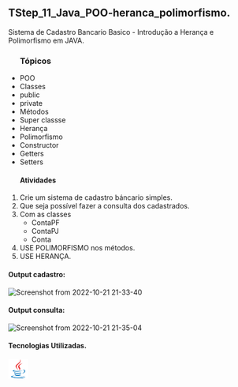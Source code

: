 <h2>TStep_11_Java_POO-heranca_polimorfismo.</h2>

<p>Sistema de Cadastro  Bancario Basico - Introdução a Herança e Polimorfismo em JAVA.</p>

<ul><h3>Tópicos</h3>
<li>POO</li>
<li>Classes</li>
<li>public</li>
<li>private</li>
<li>Métodos</li>
<li>Super classse</li>
<li>Herança</li>
<li>Polimorfismo</li>
<li>Constructor</li>
<li>Getters</li>
<li>Setters</li>
</ul>

<ol><h4>Atividades</h4>
<li>Crie um sistema de cadastro báncario simples.</li>
<li>Que seja possível fazer a consulta dos cadastrados.</li>
<li>Com as classes
  <ul>
   <li> ContaPF</li>
  <li>ContaPJ</li>
    <li>Conta</li>
  </ul>
  </li>
<li>USE POLIMORFISMO nos métodos.</li>
<li>USE HERANÇA.</li>
</ol>

<h4>Output cadastro:</h4>

![Screenshot from 2022-10-21 21-33-40](https://user-images.githubusercontent.com/78119622/197308445-ff079a53-7ecd-4816-be08-089d3ba2b562.png)

<h4>Output consulta:</h4>

![Screenshot from 2022-10-21 21-35-04](https://user-images.githubusercontent.com/78119622/197308459-c16dc28d-4bef-4d80-86b9-ad363b2f2069.png)


<h4>Tecnologias Utilizadas.</h4>
 
<p align="left">
<a href="https://www.java.com" target="_blank" rel="noreferrer"> <img src="https://raw.githubusercontent.com/devicons/devicon/master/icons/java/java-original.svg" alt="java" width="40" height="40"/> </a> </p> 
